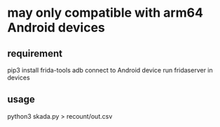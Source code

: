 # may only compatible with arm64 Android devices

## requirement
pip3 install frida-tools
adb connect to Android device
run fridaserver in devices

## usage
python3 skada.py > recount/out.csv

